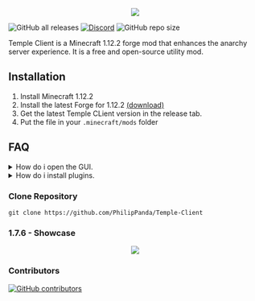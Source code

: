 <p align="center">
  <img src="https://github.com/PhilipPanda/Temple-Client/blob/main/github/images/Logo.png">
</p>

![GitHub all releases](https://img.shields.io/github/downloads/PhilipPanda/Temple-Client/total?color=seagreen)
[![Discord](https://img.shields.io/discord/1125838140456849418?color=skyblue&logo=discord&logoColor=white)](https://discord.gg/XZUGTpGCe8)
![GitHub repo size](https://img.shields.io/github/repo-size/PhilipPanda/Temple-Client)

Temple Client is a Minecraft 1.12.2 forge mod that enhances the anarchy server experience. 
It is a free and open-source utility mod.

## Installation
1. Install Minecraft 1.12.2
2. Install the latest Forge for 1.12.2 [(download)](https://files.minecraftforge.net/net/minecraftforge/forge/index_1.12.2.html)
3. Get the latest Temple CLient version in the release tab.
4. Put the file in your `.minecraft/mods` folder

## FAQ

<details>
  <summary>How do i open the GUI.</summary>

> Press `r-shift` &
> `right-click` to expand the panels.

</details>

<details>
  <summary>How do i install plugins.</summary>

> Find the plugins you like and put them in the same mods folder you put the client in.

> CAUTION: Third party plugins can contain dangerous code! Only use plugins from trusted sources!

</details>

### Clone Repository
```
git clone https://github.com/PhilipPanda/Temple-Client
```
### 1.7.6 - Showcase
<p align="center">
  <img src="https://github.com/PhilipPanda/Temple-Client/blob/main/github/images/clickgui-1.7.5.png">
</p>

### Contributors

[![GitHub contributors](https://contrib.rocks/image?repo=PhilipPanda/Temple-Client)](https://github.com/PhilipPanda/TempleClient/graphs/contributors)
